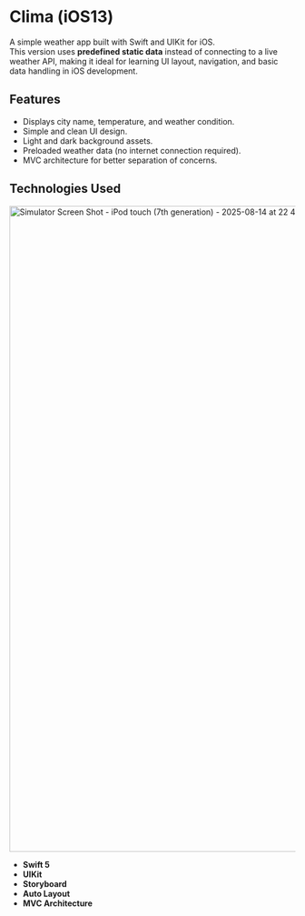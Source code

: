 # Clima (iOS13)

A simple weather app built with Swift and UIKit for iOS.  
This version uses **predefined static data** instead of connecting to a live weather API, making it ideal for learning UI layout, navigation, and basic data handling in iOS development.

## Features

- Displays city name, temperature, and weather condition.
- Simple and clean UI design.
- Light and dark background assets.
- Preloaded weather data (no internet connection required).
- MVC architecture for better separation of concerns.

## Technologies Used
<img width="640" height="1136" alt="Simulator Screen Shot - iPod touch (7th generation) - 2025-08-14 at 22 41 11" src="https://github.com/user-attachments/assets/4b795d03-9463-4e97-81d7-3090381df807" />

- **Swift 5**
- **UIKit**
- **Storyboard**
- **Auto Layout**
- **MVC Architecture**
